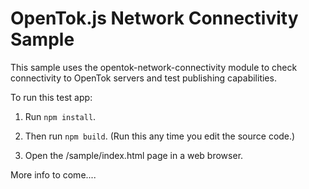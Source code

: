 OpenTok.js Network Connectivity Sample
======================================

This sample uses the opentok-network-connectivity module to check connectivity to
OpenTok servers and test publishing capabilities.

To run this test app:

1. Run `npm install`.

2. Then run `npm build`. (Run this any time you edit the source code.)

3. Open the /sample/index.html page in a web browser.

More info to come....
